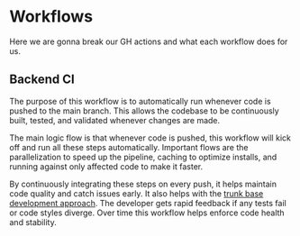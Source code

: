 # Workflows

Here we are gonna break our GH actions and what each workflow does for us.

## Backend CI

The purpose of this workflow is to automatically run whenever code is pushed to the main branch. This allows the codebase to be continuously built, tested, and validated whenever changes are made.

The main logic flow is that whenever code is pushed, this workflow will kick off and run all these steps automatically. Important flows are the parallelization to speed up the pipeline, caching to optimize installs, and running against only affected code to make it faster.

By continuously integrating these steps on every push, it helps maintain code quality and catch issues early. It also helps with the [trunk base development approach](https://trunkbaseddevelopment.com/). The developer gets rapid feedback if any tests fail or code styles diverge. Over time this workflow helps enforce code health and stability.
